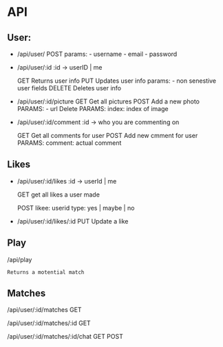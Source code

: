 # API

## User:
- /api/user/
	POST
		params: 
			- username
			- email
			- password

- /api/user/:id
	:id -> userID | me

	GET
		Returns user info
	PUT
		Updates user info
		params:
			- non senestive user fields
	DELETE
		Deletes user info

- /api/user/:id/picture
	GET
		Get all pictures
	POST
		Add a new photo
		PARAMS:
			- url
	Delete
		PARAMS:
			index: index of image

- /api/user/:id/comment
	:id -> who you are commenting on

	GET
		Get all comments for user
	POST
		Add new cmment for user
		PARAMS:
			comment: actual comment

## Likes

- /api/user/:id/likes
	:id -> userId | me

	GET
		get all likes a user made

	POST
		likee: userid
		type: yes | maybe | no

- /api/user/:id/likes/:id
	PUT 
		Update a like
<!-- 
- /api/likes/:id
	Update a like -->

## Play

/api/play
	
	Returns a motential match

## Matches

/api/user/:id/matches
	GET

/api/user/:id/matches/:id
	GET


/api/user/:id/matches/:id/chat
	GET
	POST

